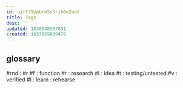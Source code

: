 ```yaml
---
id: ujrt79ypbrm5s5rjk0w2uot
title: Tags
desc: ''
updated: 1638048507851
created: 1637959839478
---
```





## glossary
#rnd : #r
#f : function
#r : research
#i : idea
#t : testing/untested
#v : verified
#l : learn : rehearse